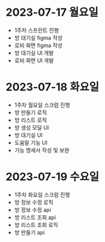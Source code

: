 # 2023-07-17 월요일

- 1주차 스프린트 진행
- 방 대기실 figma 작성
- 로비 화면 figma 작성
- 방 대기실 UI 개발
- 로비 화면 UI 개발

# 2023-07-18 화요일

- 1주차 월요일 스크럼 진행
- 방 만들기 로직
- 방 리스트 로직
- 방 생성 모달 UI
- 방 대기실 UI
- 도움말 기능 UI
- 기능 명세서 작성 및 보완

# 2023-07-19 수요일

- 1주차 화요일 스크럼 진행
- 방 정보 수정 로직 
- 방 정보 수정 api
- 방 리스트 조회 api
- 방 리스트 조회 로직
- 방 만들기 api